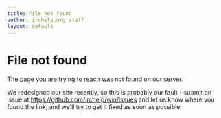 ```yaml
---
title: File not found
author: irchelp.org staff
layout: default
---
```


# File not found

The page you are trying to reach was not found on our server.

We redesigned our site recently, so this is probably our fault - submit an issue at https://github.com/irchelp/wio/issues and let us know where you found the link, and we'll try to get it fixed as soon as possible.
